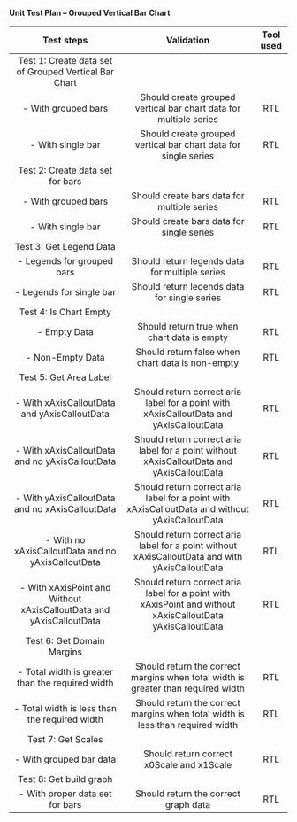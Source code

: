 **Unit Test Plan – Grouped Vertical Bar Chart**

|                           **Test steps**                            |                                               **Validation**                                               | **Tool used** |
| :-----------------------------------------------------------------: | :--------------------------------------------------------------------------------------------------------: | :-----------: |
|        Test 1: Create data set of Grouped Vertical Bar Chart        |                                                                                                            |               |
|                         - With grouped bars                         |                     Should create grouped vertical bar chart data for multiple series                      |      RTL      |
|                          - With single bar                          |                      Should create grouped vertical bar chart data for single series                       |      RTL      |
|                  Test 2: Create data set for bars                   |                                                                                                            |               |
|                         - With grouped bars                         |                                Should create bars data for multiple series                                 |      RTL      |
|                          - With single bar                          |                                 Should create bars data for single series                                  |      RTL      |
|                       Test 3: Get Legend Data                       |                                                                                                            |               |
|                     - Legends for grouped bars                      |                               Should return legends data for multiple series                               |      RTL      |
|                      - Legends for single bar                       |                                Should return legends data for single series                                |      RTL      |
|                       Test 4: Is Chart Empty                        |                                                                                                            |               |
|                            - Empty Data                             |                                Should return true when chart data is empty                                 |      RTL      |
|                          - Non-Empty Data                           |                              Should return false when chart data is non-empty                              |      RTL      |
|                       Test 5: Get Area Label                        |                                                                                                            |               |
|            - With xAxisCalloutData and yAxisCalloutData             |          Should return correct aria label for a point with xAxisCalloutData and yAxisCalloutData           |      RTL      |
|           - With xAxisCalloutData and no yAxisCalloutData           |         Should return correct aria label for a point without xAxisCalloutData and yAxisCalloutData         |      RTL      |
|           - With yAxisCalloutData and no xAxisCalloutData           |      Should return correct aria label for a point with xAxisCalloutData and without yAxisCalloutData       |      RTL      |
|         - With no xAxisCalloutData and no yAxisCalloutData          |      Should return correct aria label for a point without xAxisCalloutData and with yAxisCalloutData       |      RTL      |
| - With xAxisPoint and Without xAxisCalloutData and yAxisCalloutData | Should return correct aria label for a point with xAxisPoint and without xAxisCalloutData yAxisCalloutData |      RTL      |
|                     Test 6: Get Domain Margins                      |                                                                                                            |               |
|          - Total width is greater than the required width           |             Should return the correct margins when total width is greater than required width              |      RTL      |
|            - Total width is less than the required width            |               Should return the correct margins when total width is less than required width               |      RTL      |
|                         Test 7: Get Scales                          |                                                                                                            |               |
|                       - With grouped bar data                       |                                 Should return correct x0Scale and x1Scale                                  |      RTL      |
|                       Test 8: Get build graph                       |                                                                                                            |               |
|                   - With proper data set for bars                   |                                    Should return the correct graph data                                    |      RTL      |
